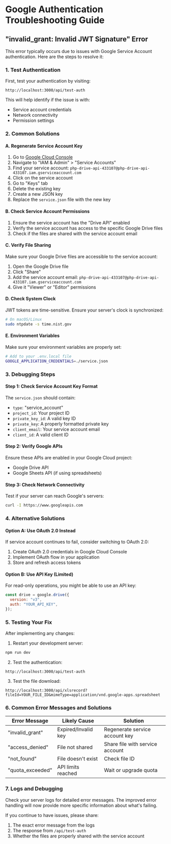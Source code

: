 # Google Authentication Troubleshooting Guide

## "invalid_grant: Invalid JWT Signature" Error

This error typically occurs due to issues with Google Service Account authentication. Here are the steps to resolve it:

### 1. Test Authentication

First, test your authentication by visiting:

```
http://localhost:3000/api/test-auth
```

This will help identify if the issue is with:

- Service account credentials
- Network connectivity
- Permission settings

### 2. Common Solutions

#### A. Regenerate Service Account Key

1. Go to [Google Cloud Console](https://console.cloud.google.com/)
2. Navigate to "IAM & Admin" > "Service Accounts"
3. Find your service account: `php-drive-api-433107@php-drive-api-433107.iam.gserviceaccount.com`
4. Click on the service account
5. Go to "Keys" tab
6. Delete the existing key
7. Create a new JSON key
8. Replace the `service.json` file with the new key

#### B. Check Service Account Permissions

1. Ensure the service account has the "Drive API" enabled
2. Verify the service account has access to the specific Google Drive files
3. Check if the files are shared with the service account email

#### C. Verify File Sharing

Make sure your Google Drive files are accessible to the service account:

1. Open the Google Drive file
2. Click "Share"
3. Add the service account email: `php-drive-api-433107@php-drive-api-433107.iam.gserviceaccount.com`
4. Give it "Viewer" or "Editor" permissions

#### D. Check System Clock

JWT tokens are time-sensitive. Ensure your server's clock is synchronized:

```bash
# On macOS/Linux
sudo ntpdate -s time.nist.gov
```

#### E. Environment Variables

Make sure your environment variables are properly set:

```bash
# Add to your .env.local file
GOOGLE_APPLICATION_CREDENTIALS=./service.json
```

### 3. Debugging Steps

#### Step 1: Check Service Account Key Format

The `service.json` should contain:

- `type`: "service_account"
- `project_id`: Your project ID
- `private_key_id`: A valid key ID
- `private_key`: A properly formatted private key
- `client_email`: Your service account email
- `client_id`: A valid client ID

#### Step 2: Verify Google APIs

Ensure these APIs are enabled in your Google Cloud project:

- Google Drive API
- Google Sheets API (if using spreadsheets)

#### Step 3: Check Network Connectivity

Test if your server can reach Google's servers:

```bash
curl -I https://www.googleapis.com
```

### 4. Alternative Solutions

#### Option A: Use OAuth 2.0 Instead

If service account continues to fail, consider switching to OAuth 2.0:

1. Create OAuth 2.0 credentials in Google Cloud Console
2. Implement OAuth flow in your application
3. Store and refresh access tokens

#### Option B: Use API Key (Limited)

For read-only operations, you might be able to use an API key:

```javascript
const drive = google.drive({
  version: "v3",
  auth: "YOUR_API_KEY",
});
```

### 5. Testing Your Fix

After implementing any changes:

1. Restart your development server:

```bash
npm run dev
```

2. Test the authentication:

```
http://localhost:3000/api/test-auth
```

3. Test the file download:

```
http://localhost:3000/api/xlsrecord?fileId=YOUR_FILE_ID&mimeType=application/vnd.google-apps.spreadsheet
```

### 6. Common Error Messages and Solutions

| Error Message    | Likely Cause        | Solution                        |
| ---------------- | ------------------- | ------------------------------- |
| "invalid_grant"  | Expired/Invalid key | Regenerate service account key  |
| "access_denied"  | File not shared     | Share file with service account |
| "not_found"      | File doesn't exist  | Check file ID                   |
| "quota_exceeded" | API limits reached  | Wait or upgrade quota           |

### 7. Logs and Debugging

Check your server logs for detailed error messages. The improved error handling will now provide more specific information about what's failing.

If you continue to have issues, please share:

1. The exact error message from the logs
2. The response from `/api/test-auth`
3. Whether the files are properly shared with the service account
